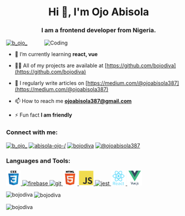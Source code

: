 <h1 align="center">Hi 👋, I'm Ojo Abisola</h1>
<h3 align="center">I am a frontend developer from Nigeria.</h3>
<img align="right" alt="Coding" width="400" src="https://www.google.com/imgres?imgurl=https%3A%2F%2Fcamo.githubusercontent.com%2F4aa77ea32aa4d7be626e833b160f3d8923c133cd32c34fefbdc43c8abfcff710%2F68747470733a2f2f63646e2e6472696262626c652e636f6d2f75736572732f323730343431342f73637265656e73686f74732f373436363930332f6d656469612f62303861623537363331366264343538326665663138396634373163643965352e676966&tbnid=tkD88475CNPNmM&vet=12ahUKEwjd7Pa_5ZWAAxUSmicCHet8AI8QMygNegUIARCdAg..i&imgrefurl=https%3A%2F%2Fgithub.com%2FPriya-shan&docid=SR8iflvEbBZdsM&w=800&h=600&q=girly%20coding%20gifs&ved=2ahUKEwjd7Pa_5ZWAAxUSmicCHet8AI8QMygNegUIARCdAg"/>

<p align="left"> <a href="https://twitter.com/b_ojo_" target="blank"><img src="https://img.shields.io/twitter/follow/b_ojo_?logo=twitter&style=for-the-badge" alt="b_ojo_" /></a> </p>

- 🌱 I’m currently learning **react, vue**

- 👨‍💻 All of my projects are available at [https://github.com/bojodiva](https://github.com/bojodiva)

- 📝 I regularly write articles on [https://medium.com/@ojoabisola387](https://medium.com/@ojoabisola387)

- 📫 How to reach me **ojoabisola387@gmail.com**

- ⚡ Fun fact **I am friendly**

<h3 align="left">Connect with me:</h3>
<p align="left">
<a href="https://twitter.com/b_ojo_" target="blank"><img align="center" src="https://raw.githubusercontent.com/rahuldkjain/github-profile-readme-generator/master/src/images/icons/Social/twitter.svg" alt="b_ojo_" height="30" width="40" /></a>
<a href="https://linkedin.com/in/abisola-ojo-/" target="blank"><img align="center" src="https://raw.githubusercontent.com/rahuldkjain/github-profile-readme-generator/master/src/images/icons/Social/linked-in-alt.svg" alt="abisola-ojo-/" height="30" width="40" /></a>
<a href="https://instagram.com/bojodiva" target="blank"><img align="center" src="https://raw.githubusercontent.com/rahuldkjain/github-profile-readme-generator/master/src/images/icons/Social/instagram.svg" alt="bojodiva" height="30" width="40" /></a>
<a href="https://medium.com/@ojoabisola387" target="blank"><img align="center" src="https://raw.githubusercontent.com/rahuldkjain/github-profile-readme-generator/master/src/images/icons/Social/medium.svg" alt="@ojoabisola387" height="30" width="40" /></a>
</p>

<h3 align="left">Languages and Tools:</h3>
<p align="left"> <a href="https://www.w3schools.com/css/" target="_blank" rel="noreferrer"> <img src="https://raw.githubusercontent.com/devicons/devicon/master/icons/css3/css3-original-wordmark.svg" alt="css3" width="40" height="40"/> </a> <a href="https://firebase.google.com/" target="_blank" rel="noreferrer"> <img src="https://www.vectorlogo.zone/logos/firebase/firebase-icon.svg" alt="firebase" width="40" height="40"/> </a> <a href="https://git-scm.com/" target="_blank" rel="noreferrer"> <img src="https://www.vectorlogo.zone/logos/git-scm/git-scm-icon.svg" alt="git" width="40" height="40"/> </a> <a href="https://www.w3.org/html/" target="_blank" rel="noreferrer"> <img src="https://raw.githubusercontent.com/devicons/devicon/master/icons/html5/html5-original-wordmark.svg" alt="html5" width="40" height="40"/> </a> <a href="https://developer.mozilla.org/en-US/docs/Web/JavaScript" target="_blank" rel="noreferrer"> <img src="https://raw.githubusercontent.com/devicons/devicon/master/icons/javascript/javascript-original.svg" alt="javascript" width="40" height="40"/> </a> <a href="https://jestjs.io" target="_blank" rel="noreferrer"> <img src="https://www.vectorlogo.zone/logos/jestjsio/jestjsio-icon.svg" alt="jest" width="40" height="40"/> </a> <a href="https://reactjs.org/" target="_blank" rel="noreferrer"> <img src="https://raw.githubusercontent.com/devicons/devicon/master/icons/react/react-original-wordmark.svg" alt="react" width="40" height="40"/> </a> <a href="https://vuejs.org/" target="_blank" rel="noreferrer"> <img src="https://raw.githubusercontent.com/devicons/devicon/master/icons/vuejs/vuejs-original-wordmark.svg" alt="vuejs" width="40" height="40"/> </a> </p>

<p><img align="left" src="https://github-readme-stats.vercel.app/api/top-langs?username=bojodiva&show_icons=true&locale=en&layout=compact" alt="bojodiva" /></p>

<p>&nbsp;<img align="center" src="https://github-readme-stats.vercel.app/api?username=bojodiva&show_icons=true&locale=en" alt="bojodiva" /></p>

<p><img align="center" src="https://github-readme-streak-stats.herokuapp.com/?user=bojodiva&" alt="bojodiva" /></p>


<!--
- 🔭 I’m currently working on bulding React projects.
- 🌱 I’m currently learning Vue.js.
- 👯 I’m looking to collaborate on front-end open source projects.
- 📫 How to reach me:  https://twitter.com/b_ojo_/
- ⚡ Fun fact: I am  creative
-->





<!--
**bojodiva/bojodiva** is a ✨ _special_ ✨ repository because its `README.md` (this file) appears on your GitHub profile.

Here are some ideas to get you started:

- 🤔 I’m looking for help with ...
- 💬 Ask me about ...
- 😄 Pronouns: ...
-->
